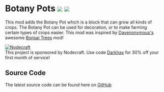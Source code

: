 # Botany Pots [![](http://cf.way2muchnoise.eu/353928.svg)](https://www.curseforge.com/minecraft/mc-mods/botany-pots) [![](http://cf.way2muchnoise.eu/versions/353928.svg)](https://www.curseforge.com/minecraft/mc-mods/botany-pots)

This mod adds the Botany Pot which is a block that can grow all kinds of crops. The Botany Pot can be used for
decoration, or to make farming certain types of crops easier. This mod was inspired
by [Davenonymous's](https://www.curseforge.com/members/davenonymous/followers)
awesome [Bonsai Trees](https://www.curseforge.com/minecraft/mc-mods/bonsai-trees) mod!

[![Nodecraft](https://i.imgur.com/sz9PUmK.png)](https://nodecraft.com/r/darkhax)    
This project is sponsored by Nodecraft. Use code [Darkhax](https://nodecraft.com/r/darkhax) for 30% off your first month
of service!

## Source Code

The latest source code can be found here on [GitHub](https://github.com/Darkhax-Minecraft/BotanyPots)